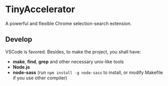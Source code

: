 # TinyAccelerator

A powerful and flexible Chrome selection-search extension.

## Develop

VSCode is favored. Besides, to make the project, you shall have:

 - **make**, **find**, **grep** and other necessary unix-like tools
 - **Node.js**
 - **node-sass** (run `npm install -g node-sass` to install, or modify Makefile if you use other compiler)
